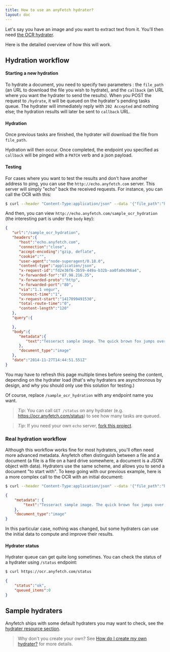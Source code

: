 ```yaml
---
title: How to use an anyFetch hydrater?
layout: doc
---
```


Let's say you have an image and you want to extract text from it.
You'll then need [the OCR hydrater](https://github.com/AnyFetch/ocr.hydrater.anyfetch.com).

Here is the detailed overview of how this will work.

## Hydration workflow
#### Starting a new hydration
To hydrate a document, you need to specify two parameters : the `file_path` (an URL to download the file you wish to hydrate), and the `callback` (an URL where you want the hydrater to send the results).
When you POST the request to `/hydrate`, it will be queued on the hydrater's pending tasks queue.
The hydrater will immediately reply with `202 Accepted` and nothing else; the hydration results will later be sent to `callback` URL.

#### Hydration
Once previous tasks are finished, the hydrater will download the file from `file_path`.

Hydration will then occur. Once completed, the endpoint you specified as `callback` will be pinged with a `PATCH` verb and a json payload.

#### Testing
For cases where you want to test the results and don't have another address to ping, you can use the `http://echo.anyfetch.com` server. This server will simply "echo" back the received requests. For instance, you can call the OCR with this:

```sh
$ curl --header "Content-Type:application/json" --data '{"file_path":"https://raw.githubusercontent.com/AnyFetch/ocr-hydrater.anyfetch.com/2552ef2e683020e80884bdb7b339b64f81d25ad3/test/samples/sample.png", "callback":"http://echo.anyfetch.com/sample_ocr_hydration"}' https://ocr.anyfetch.com/hydrate
```

And then, you can view `http://echo.anyfetch.com/sample_ocr_hydration` (the interesting part is under the `body` key):

```json
{
   "url":"/sample_ocr_hydration",
   "headers":{
      "host":"echo.anyfetch.com",
      "connection":"close",
      "accept-encoding":"gzip, deflate",
      "cookie":"",
      "user-agent":"node-superagent/0.18.0",
      "content-type":"application/json",
      "x-request-id":"fd2e36f6-3b59-449a-b32b-aa0fa0e306a4",
      "x-forwarded-for":"87.98.216.35",
      "x-forwarded-proto":"http",
      "x-forwarded-port":"80",
      "via":"1.1 vegur",
      "connect-time":"1",
      "x-request-start":"1417099491530",
      "total-route-time":"0",
      "content-length":"120"
   },
   "query":{

   },
   "body":{
      "metadata":{
         "text":"Tesseract sample image. The quick brown fox jumps over the lazy dog.\n\n"
      },
      "document_type":"image"
   },
   "date":"2014-11-27T14:44:51.551Z"
}
```

You may have to refresh this page multiple times before seeing the content, depending on the hydrater load (that's why hydraters are asynchronous by design, and why you should only use this solution for testing.)

Of course, replace `/sample_ocr_hydration` with any endpoint name you want.

> *Tip*: You can call `GET /status` on any hydrater (e.g. https://ocr.anyfetch.com/status) to see how many tasks are queued.

> *Tip*: If you need your own `echo` server, [fork this project](https://github.com/AnyFetch/echo-server).

### Real hydration workflow
Although this workflow works fine for most hydraters, you'll often need more advanced metadata. Anyfetch often distinguish between a file and a document (a file is a file on a hard drive somewhere, a document is a JSON object with data). Hydraters use the same scheme, and allows you to send a document "to start with". To keep going with our previous example, here is a more complex call to the OCR with an initial document:

```sh
$ curl --header "Content-Type:application/json" --data '{"file_path":"https://raw2.github.com/AnyFetch/ocr.hydrater.anyfetch.com/763ca1c77b33451de3fff733ad850287b48d2f96/test/samples/sample.png", "callback":"http://example.com","metadata": {"previous-data":"something"}}' https://ocr.anyfetch.com/hydrate
```

```json
{
    "metadata": {
        "text":"Tesseract sample image. The quick brown fox jumps over the lazy dog.\n\n"
    },
    "document_type":"image"
}
```

In this particular case, nothing was changed, but some hydraters can use the initial data to compute and improve their results.

#### Hydrater status
Hydrater queue can get quite long sometimes. You can check the status of a hydrater using `/status` endpoint:

```sh
$ curl https://ocr.anyfetch.com/status
```

```json
{
    "status":"ok",
    "queued_items":0
}
```

## Sample hydraters
Anyfetch ships with some default hydraters you may want to check, see the [hydrater resource section](/resources/hydraters.html).

> Why don't you create your own? See [How do I create my own hydrater?](/creating/hydrater.html) for more details.
